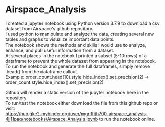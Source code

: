 # Airspace_Analysis
I created a jupyter notebook using Python version 3.7.9 to download a csv dataset from Airspace's github repository.  
I used python to manipulate and analyze the data, creating several new tables and graphs to visualize important data points.  
The notebook shows the methods and skills I would use to analyze, enhance, and pull useful information from a dataset.  
At several places in the notebook I printed a subset (5-10 rows) of a dataframe to prevent the whole dataset from appearing in the notebook.  
To run the notebook and generate the full dataframes, simply remove .head() from the dataframe callout.  
Example: order_count.head(10).style.hide_index().set_precision(2) -> order_count.style.hide_index().set_precision(2)  
  
Github will render a static version of the jupyter notebook here in the repository.  
To run/test the notebook either download the file from this github repo or visit:  
https://hub.gke2.mybinder.org/user/mgriffith700-airspace_analysis-4jj11paq/notebooks/Airspace_Analysis.ipynb to run the notebook online.  
